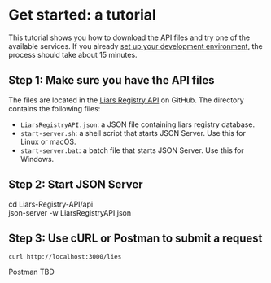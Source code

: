 # Get started: a tutorial
This tutorial shows you how to download the API files and try one of the available services. If you already [set up your development environment](/docs/before-you-start-a-tutorial.md), the process should take about 15 minutes.

## Step 1: Make sure you have the API files
The files are located in the [Liars Registry API](https://github.com/tihsle/Liars-Registry-API) on GitHub. The directory contains the following files:

- `LiarsRegistryAPI.json`: a JSON file containing liars registry database.
- `start-server.sh`: a shell script that starts JSON Server. Use this for Linux or macOS.
- `start-server.bat`: a batch file that starts JSON Server. Use this for Windows.

## Step 2: Start JSON Server
cd <your-github-workspace>Liars-Registry-API/api <br/>
json-server -w LiarsRegistryAPI.json

## Step 3: Use cURL or Postman to submit a request
```
curl http://localhost:3000/lies
```

Postman TBD
